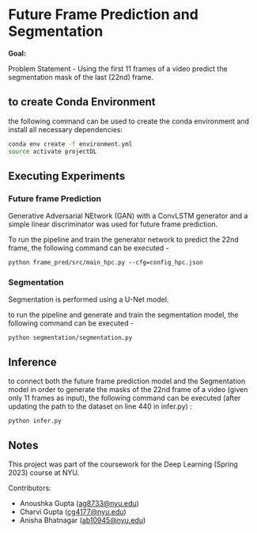 # Future Frame Prediction and Segmentation 

**Goal:**

Problem Statement - Using the first 11 frames of a video predict the segmentation mask of the last (22nd) frame.

## to create Conda Environment 

the following command can be used to create the conda environment and install all necessary dependencies:
```bash
conda env create -f environment.yml
source activate projectDL
```

## Executing Experiments

### Future frame Prediction
Generative Adversarial NEtwork (GAN) with a ConvLSTM generator and a simple linear discriminator was used for future frame prediction.

To run the pipeline and train the generator network to predict the 22nd frame, the following command can be executed - 

```
python frame_pred/src/main_hpc.py --cfg=config_hpc.json
```

### Segmentation
Segmentation is performed using a U-Net model. 

to run the pipeline and generate and train the segmentation model, the following command can be executed -

```
python segmentation/segmentation.py
```
## Inference
to connect both the future frame prediction model and the Segmentation model in order to generate the masks of the 22nd frame of a video (given only 11 frames as input), the following command can be executed (after updating the path to the dataset on line 440 in infer.py) : 

```
python infer.py
```

## Notes

This project was part of the coursework for the Deep Learning (Spring 2023) course at NYU.

Contributors:
* Anoushka Gupta (ag8733@nyu.edu)
* Charvi Gupta (cg4177@nyu.edu)
* Anisha Bhatnagar (ab10945@nyu.edu)
